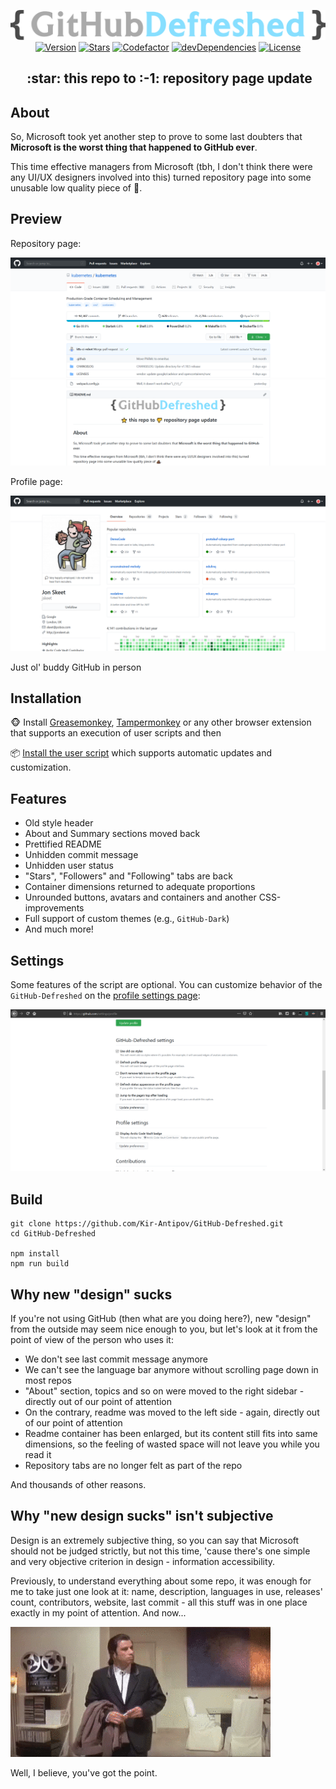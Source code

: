 <p align="center">
  <img alt="githubdefreshed-logo" src="./media/logo.svg" width="550">
  <br>
  <a href="https://github.com/Kir-Antipov/GitHub-Defreshed/tags"><img alt="Version" src="https://img.shields.io/github/tag/Kir-Antipov/GitHub-Defreshed.svg?label=version&style=flat"></a>
  <a href="https://github.com/Kir-Antipov/GitHub-Defreshed/stargazers"><img alt="Stars" src="https://img.shields.io/github/stars/Kir-Antipov/GitHub-Defreshed.svg?style=flat"></a>
  <a href="https://www.codefactor.io/repository/github/kir-antipov/github-defreshed/overview"><img alt="Codefactor" src="https://www.codefactor.io/repository/github/Kir-Antipov/GitHub-Defreshed/badge"></a>
  <a href="https://david-dm.org/Kir-Antipov/GitHub-Defreshed?type=dev"><img alt="devDependencies" src="https://img.shields.io/david/dev/Kir-Antipov/GitHub-Defreshed.svg?label=devDependencies&style=flat"></a>
  <a href="https://raw.githubusercontent.com/Kir-Antipov/GitHub-Defreshed/master/LICENSE.md"><img alt="License" src="https://img.shields.io/github/license/Kir-Antipov/GitHub-Defreshed.svg?style=flat&label=license&cacheSeconds=36000"></a>
</p>
<h2 align="center">&nbsp;:star:&nbsp;this repo to&nbsp;:-1:&nbsp;repository page update</h2>

## About

So, Microsoft took yet another step to prove to some last doubters that **Microsoft is the worst thing that happened to GitHub ever**. 

This time effective managers from Microsoft (tbh, I don't think there were any UI/UX designers involved into this) turned repository page into some unusable low quality piece of :shit:.


## Preview

Repository page:

![Preview of GitHub Defreshed: Repository page](./media/preview-0.png)
![Preview of GitHub Defreshed: Repository page](./media/preview-1.png)

Profile page:

![Preview of GitHub Defreshed: Profile page](./media/preview-2.png)

Just ol' buddy GitHub in person

## Installation

🐵 Install [Greasemonkey](https://www.greasespot.net/), [Tampermonkey](https://www.tampermonkey.net/) or any other browser extension that supports an execution of user scripts and then

📦 [Install the user script](https://raw.githubusercontent.com/Kir-Antipov/GitHub-Defreshed/master/build/github-defreshed.user.js) which supports automatic updates and customization.

## Features

 - Old style header
 - About and Summary sections moved back
 - Prettified README
 - Unhidden commit message
 - Unhidden user status
 - "Stars", "Followers" and "Following" tabs are back
 - Container dimensions returned to adequate proportions
 - Unrounded buttons, avatars and containers and another CSS-improvements
 - Full support of custom themes (e.g., `GitHub-Dark`)
 - And much more!

## Settings

Some features of the script are optional. You can customize behavior of the `GitHub-Defreshed` on the [profile settings page](https://github.com/settings/profile):

![Preview of the GitHub Defreshed's settings](./media/preview-settings.png)

## Build

```
git clone https://github.com/Kir-Antipov/GitHub-Defreshed.git
cd GitHub-Defreshed

npm install
npm run build
```

## Why new "design" sucks

If you're not using GitHub (then what are you doing here?), new "design" from the outside may seem nice enough to you, but let's look at it from the point of view of the person who uses it:

 - We don't see last commit message anymore
 - We can't see the language bar anymore without scrolling page down in most repos
 - "About" section, topics and so on were moved to the right sidebar - directly out of our point of attention
 - On the contrary, readme was moved to the left side - again, directly out of our point of attention
 - Readme container has been enlarged, but its content still fits into same dimensions, so the feeling of wasted space will not leave you while you read it
 - Repository tabs are no longer felt as part of the repo

And thousands of other reasons.

## Why "new design sucks" isn't subjective

Design is an extremely subjective thing, so you can say that Microsoft should not be judged strictly, but not this time, 'cause there's one simple and very objective criterion in design - information accessibility.

Previously, to understand everything about some repo, it was enough for me to take just one look at it: name, description, languages in use, releases' count, contributors, website, last commit - all this stuff was in one place exactly in my point of attention. And now...

![Where's all info?](./media/vincent.gif)

Well, I believe, you've got the point.